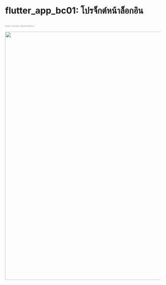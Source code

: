 # flutter_app_bc01: โปรจ็กต์หน้าล็อกอิน
....
......
...........

<img src="https://user-images.githubusercontent.com/89514693/134307908-a12cd214-cf11-46da-aa12-4903086d191d.png" height="800">

